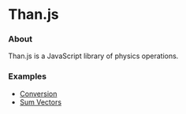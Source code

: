 # Than.js

### About
Than.js is a JavaScript library of physics operations.

### Examples
* [Conversion](https://htmlpreview.github.io/?https://github.com/EthanThatOneKid/math/blob/master/physics/conversion/index.html)
* [Sum Vectors](https://htmlpreview.github.io/?https://github.com/EthanThatOneKid/math/blob/master/physics/sumvectors/index.html)
